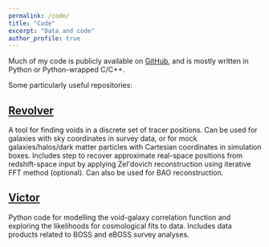 ```yaml
---
permalink: /code/
title: "Code"
excerpt: "Data and code"
author_profile: true
---
```


Much of my code is publicly available on [GitHub](https://github.com/seshnadathur), and is mostly written in Python or Python-wrapped C/C++.

Some particularly useful repositories:

[Revolver](https://github.com/seshnadathur/Revolver)
------
A tool for finding voids in a discrete set of tracer positions. Can be used for galaxies with sky coordinates in survey 
data, or for mock galaxies/halos/dark matter particles with Cartesian coordinates in simulation boxes. Includes step to 
recover approximate real-space positions from redshift-space input by applying Zel'dovich reconstruction using 
iterative FFT method (optional). Can also be used for BAO reconstruction.

[Victor](https://github.com/seshnadathur/victor)
-----
Python code for modelling the void-galaxy correlation function and exploring the likelihoods for cosmological fits to
data. Includes data products related to BOSS and eBOSS survey analyses.
